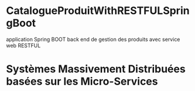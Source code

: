 # CatalogueProduitWithRESTFULSpringBoot
application Spring BOOT back end de gestion des produits avec service web RESTFUL
# Systèmes Massivement Distribuées basées sur les Micro-Services
